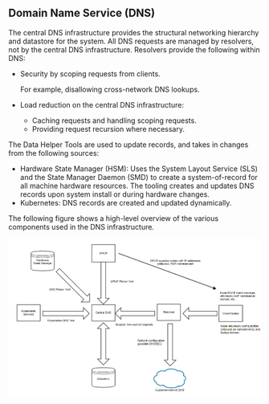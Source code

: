 ## Domain Name Service (DNS)

The central DNS infrastructure provides the structural networking hierarchy and datastore for the system. All DNS requests are managed by resolvers, not by the central DNS infrastructure. Resolvers provide the following within DNS:

-   Security by scoping requests from clients.

    For example, disallowing cross-network DNS lookups.

-   Load reduction on the central DNS infrastructure:
    -   Caching requests and handling scoping requests.
    -   Providing request recursion where necessary.

The Data Helper Tools are used to update records, and takes in changes from the following sources:

-   Hardware State Manager \(HSM\): Uses the System Layout Service \(SLS\) and the State Manager Daemon \(SMD\) to create a system-of-record for all machine hardware resources. The tooling creates and updates DNS records upon system install or during hardware changes.
-   Kubernetes: DNS records are created and updated dynamically.

The following figure shows a high-level overview of the various components used in the DNS infrastructure.

![DNS Architecture](../../../img/operations/DNS_architecture.PNG)



